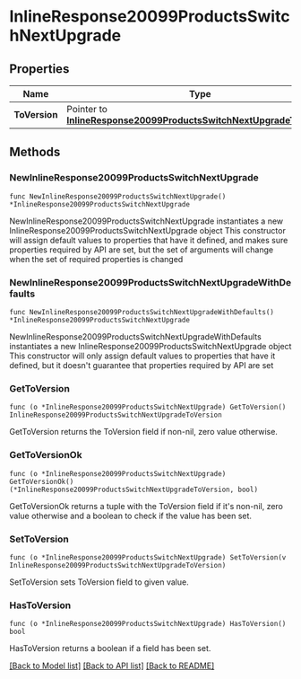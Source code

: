 # InlineResponse20099ProductsSwitchNextUpgrade

## Properties

Name | Type | Description | Notes
------------ | ------------- | ------------- | -------------
**ToVersion** | Pointer to [**InlineResponse20099ProductsSwitchNextUpgradeToVersion**](InlineResponse20099ProductsSwitchNextUpgradeToVersion.md) |  | [optional] 

## Methods

### NewInlineResponse20099ProductsSwitchNextUpgrade

`func NewInlineResponse20099ProductsSwitchNextUpgrade() *InlineResponse20099ProductsSwitchNextUpgrade`

NewInlineResponse20099ProductsSwitchNextUpgrade instantiates a new InlineResponse20099ProductsSwitchNextUpgrade object
This constructor will assign default values to properties that have it defined,
and makes sure properties required by API are set, but the set of arguments
will change when the set of required properties is changed

### NewInlineResponse20099ProductsSwitchNextUpgradeWithDefaults

`func NewInlineResponse20099ProductsSwitchNextUpgradeWithDefaults() *InlineResponse20099ProductsSwitchNextUpgrade`

NewInlineResponse20099ProductsSwitchNextUpgradeWithDefaults instantiates a new InlineResponse20099ProductsSwitchNextUpgrade object
This constructor will only assign default values to properties that have it defined,
but it doesn't guarantee that properties required by API are set

### GetToVersion

`func (o *InlineResponse20099ProductsSwitchNextUpgrade) GetToVersion() InlineResponse20099ProductsSwitchNextUpgradeToVersion`

GetToVersion returns the ToVersion field if non-nil, zero value otherwise.

### GetToVersionOk

`func (o *InlineResponse20099ProductsSwitchNextUpgrade) GetToVersionOk() (*InlineResponse20099ProductsSwitchNextUpgradeToVersion, bool)`

GetToVersionOk returns a tuple with the ToVersion field if it's non-nil, zero value otherwise
and a boolean to check if the value has been set.

### SetToVersion

`func (o *InlineResponse20099ProductsSwitchNextUpgrade) SetToVersion(v InlineResponse20099ProductsSwitchNextUpgradeToVersion)`

SetToVersion sets ToVersion field to given value.

### HasToVersion

`func (o *InlineResponse20099ProductsSwitchNextUpgrade) HasToVersion() bool`

HasToVersion returns a boolean if a field has been set.


[[Back to Model list]](../README.md#documentation-for-models) [[Back to API list]](../README.md#documentation-for-api-endpoints) [[Back to README]](../README.md)


